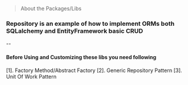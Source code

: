 > About the Packages/Libs

### Repository is an example of how to implement ORMs both SQLalchemy and EntityFramework basic CRUD
--

#### Before Using and Customizing these libs you need following

[1]. Factory Method/Abstract Factory
[2]. Generic Repository Pattern
[3]. Unit Of Work Pattern
